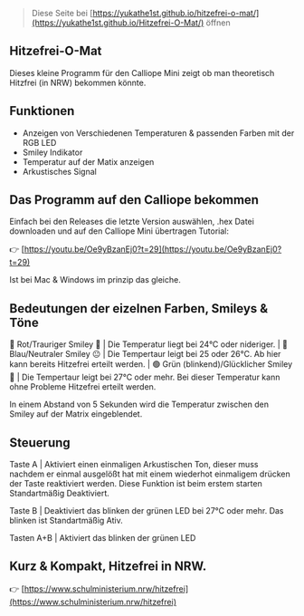 
> Diese Seite bei [https://yukathe1st.github.io/hitzefrei-o-mat/](https://yukathe1st.github.io/Hitzefrei-O-Mat/) öffnen

## Hitzefrei-O-Mat
Dieses kleine Programm für den Calliope Mini zeigt ob man theoretisch Hitzfrei (in NRW) bekommen könnte.

## Funktionen
- Anzeigen von Verschiedenen Temperaturen & passenden Farben mit der RGB LED
- Smiley Indikator
- Temperatur auf der Matix anzeigen
- Arkustisches Signal

## Das Programm auf den Calliope bekommen
Einfach bei den Releases die letzte Version auswählen, .hex Datei downloaden und auf den Calliope Mini übertragen
Tutorial:

👉 [https://youtu.be/Oe9yBzanEj0?t=29](https://youtu.be/Oe9yBzanEj0?t=29)

Ist bei Mac & Windows im prinzip das gleiche.

## Bedeutungen der eizelnen Farben, Smileys & Töne

🔴 Rot/Trauriger Smiley 🙁 | Die Temperatur liegt bei 24°C oder nideriger.
|
🔵 Blau/Neutraler Smiley 😐 | Die Tempertaur leigt bei 25 oder 26°C. Ab hier kann bereits Hitzefrei erteilt werden.
|
🟢 Grün (blinkend)/Glücklicher Smiley 🙂 | Die Tempertaur leigt bei 27°C oder mehr. Bei dieser Temperatur kann ohne Probleme Hitzefrei erteilt werden.

In einem Abstand von 5 Sekunden wird die Temperatur zwischen den Smiley auf der Matrix eingeblendet.

## Steuerung

Taste A    | Aktiviert einen einmaligen Arkustischen Ton, dieser muss nachdem er einmal ausgelößt hat mit einem wiederhot einmaligem drücken der Taste reaktiviert werden. Diese Funktion ist beim erstem starten Standartmäßig Deaktiviert.

Taste B    | Deaktiviert das blinken der grünen LED bei 27°C oder mehr. Das blinken ist Standartmäßig Ativ.

Tasten A+B | Aktiviert das blinken der grünen LED

## Kurz & Kompakt, Hitzefrei in NRW.

👉 [https://www.schulministerium.nrw/hitzefrei](https://www.schulministerium.nrw/hitzefrei)
